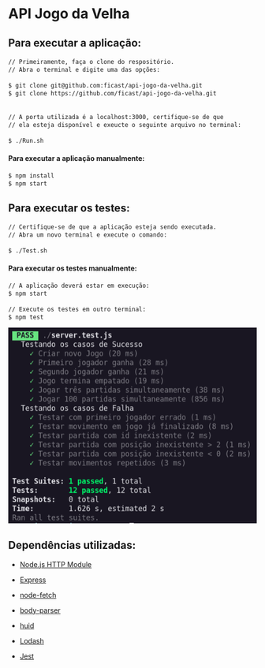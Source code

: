 # API Jogo da Velha

## Para executar a aplicação:

    // Primeiramente, faça o clone do respositório.
    // Abra o terminal e digite uma das opções:

    $ git clone git@github.com:ficast/api-jogo-da-velha.git
    $ git clone https://github.com/ficast/api-jogo-da-velha.git
    

    // A porta utilizada é a localhost:3000, certifique-se de que 
    // ela esteja disponível e exeucte o seguinte arquivo no terminal:

    $ ./Run.sh

#### Para executar a aplicação manualmente:

    $ npm install
    $ npm start

## Para executar os testes:

    // Certifique-se de que a aplicação esteja sendo executada.
    // Abra um novo terminal e execute o comando:

    $ ./Test.sh
    
#### Para executar os testes manualmente:

    // A aplicação deverá estar em execução:
    $ npm start

    // Execute os testes em outro terminal:
    $ npm test


![Test](./images/teste.png)

## Dependências utilizadas:

* [Node.js HTTP Module](https://nodejs.org/api/http.html)
* [Express](https://expressjs.com/pt-br/)

* [node-fetch](https://www.npmjs.com/package/node-fetch)
* [body-parser](https://www.npmjs.com/package/body-parser)
* [huid](https://www.npmjs.com/package/uuid)

* [Lodash](https://lodash.com/)
* [Jest](https://jestjs.io/)